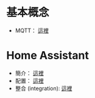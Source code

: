 # 基本概念
- MQTT： [這裡](./mqtt.md)

# Home Assistant
- 簡介： [這裡](./Home%20Assistant/intro.md)
- 配置： [這裡](./Home%20Assistant/config.md)
- 整合 (integration): [這裡](./Home%20Assistant/integration.md)
